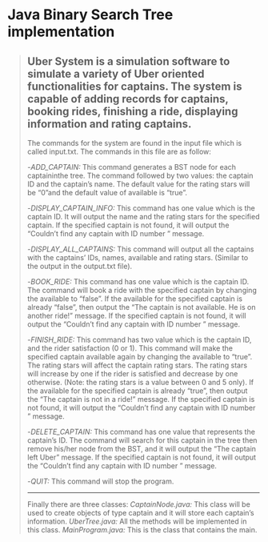 # Java Binary Search Tree implementation
>Uber System is a simulation software to simulate a variety of Uber oriented functionalities for captains.
The system is capable of adding records for captains, booking rides, finishing a ride, displaying information and rating captains.
>---
>The commands for the system are found in the input file which is called input.txt. The commands in this file are as follow:
>
>-*ADD_CAPTAIN:* This command generates a BST node for each captaininthe tree. The command followed by two values: the captain ID and the captain’s name. The default value for the rating stars will be “0”and the default value of available is “true”.
>
>-*DISPLAY_CAPTAIN_INFO:* This command has one value which is the captain ID. It will output the name and the rating stars for the specified captain. If the specified captain is not found, it will output the “Couldn’t find any captain with ID number <ID >” message.
>
>-*DISPLAY_ALL_CAPTAINS:* This command will output all the captains with the captains’ IDs, names, available and rating stars. (Similar to the output in the output.txt file).
>
>-*BOOK_RIDE:* This command has one value which is the captain ID. The command will book a ride with the specified captain by changing the available to “false”. If the available for the specified captain is already “false”, then output the “The captain <name> is not available. He is on another ride!” message. If the specified captain is not found, it will output the “Couldn’t find any captain with ID number <ID >” message.
>
>-*FINISH_RIDE:* This command has two value which is the captain ID, and the rider satisfaction (0 or 1). This command will make the specified captain available again by changing the available to “true”. The rating stars will affect the captain rating stars. The rating stars will increase by one if the rider is satisfied and decrease by one otherwise. (Note: the rating stars is a value between 0 and 5 only).
>If the available for the specified captain is already “true”, then output the “The captain <name> is not in a ride!” message. If the specified captain is not found, it will output the “Couldn’t find any captain with ID number <ID >” message.
>
>-*DELETE_CAPTAIN:* This command has one value that represents the captain’s ID. The command will search for this captain in the tree then remove his/her node from the BST, and it will output the “The captain <name> left Uber” message. If the specified captain is not found, it will output the “Couldn’t find any captain with ID number <ID >” message.
>
>-*QUIT:* This command will stop the program.
>
>---
>Finally there are three classes:
>*CaptainNode.java:* This class will be used to create objects of type captain and it will store each captain’s information.
>*UberTree.java:* All the methods will be implemented in this class.
>*MainProgram.java:* This is the class that contains the main.


